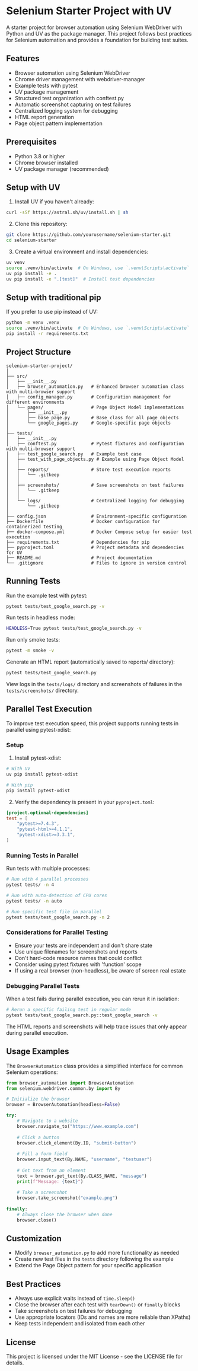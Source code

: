 # Selenium Starter Project with UV

A starter project for browser automation using Selenium WebDriver with Python and UV as the package manager. This project follows best practices for Selenium automation and provides a foundation for building test suites.

## Features

- Browser automation using Selenium WebDriver
- Chrome driver management with webdriver-manager
- Example tests with pytest
- UV package management
- Structured test organization with conftest.py
- Automatic screenshot capturing on test failures
- Centralized logging system for debugging
- HTML report generation
- Page object pattern implementation

## Prerequisites

- Python 3.8 or higher
- Chrome browser installed
- UV package manager (recommended)

## Setup with UV

1. Install UV if you haven't already:

```bash
curl -sSf https://astral.sh/uv/install.sh | sh
```

2. Clone this repository:

```bash
git clone https://github.com/yourusername/selenium-starter.git
cd selenium-starter
```

3. Create a virtual environment and install dependencies:

```bash
uv venv
source .venv/bin/activate  # On Windows, use `.venv\Scripts\activate`
uv pip install -e .
uv pip install -e ".[test]"  # Install test dependencies
```

## Setup with traditional pip

If you prefer to use pip instead of UV:

```bash
python -m venv .venv
source .venv/bin/activate  # On Windows, use `.venv\Scripts\activate`
pip install -r requirements.txt
```

## Project Structure

```
selenium-starter-project/
│
├── src/
│   ├── __init__.py
│   ├── browser_automation.py   # Enhanced browser automation class with multi-browser support
│   ├── config_manager.py       # Configuration management for different environments
│   └── pages/                  # Page Object Model implementations
│       ├── __init__.py
│       ├── base_page.py        # Base class for all page objects
│       └── google_pages.py     # Google-specific page objects
│
├── tests/
│   ├── __init__.py
│   ├── conftest.py             # Pytest fixtures and configuration with multi-browser support
│   ├── test_google_search.py   # Example test case
│   ├── test_with_page_objects.py # Example using Page Object Model
│   │
│   ├── reports/                # Store test execution reports
│   │   └── .gitkeep
│   │
│   ├── screenshots/            # Save screenshots on test failures
│   │   └── .gitkeep
│   │
│   └── logs/                   # Centralized logging for debugging
│       └── .gitkeep
│
├── config.json                 # Environment-specific configuration
├── Dockerfile                  # Docker configuration for containerized testing
├── docker-compose.yml          # Docker Compose setup for easier test execution
├── requirements.txt            # Dependencies for pip
├── pyproject.toml              # Project metadata and dependencies for UV
├── README.md                   # Project documentation
└── .gitignore                  # Files to ignore in version control
```

## Running Tests

Run the example test with pytest:

```bash
pytest tests/test_google_search.py -v
```

Run tests in headless mode:

```bash
HEADLESS=True pytest tests/test_google_search.py -v
```

Run only smoke tests:

```bash
pytest -m smoke -v
```

Generate an HTML report (automatically saved to reports/ directory):

```bash
pytest tests/test_google_search.py
```

View logs in the `tests/logs/` directory and screenshots of failures in the `tests/screenshots/` directory.

## Parallel Test Execution

To improve test execution speed, this project supports running tests in parallel using pytest-xdist:

### Setup

1. Install pytest-xdist:

```bash
# With UV
uv pip install pytest-xdist

# With pip
pip install pytest-xdist
```

2. Verify the dependency is present in your `pyproject.toml`:

```toml
[project.optional-dependencies]
test = [
    "pytest>=7.4.3",
    "pytest-html>=4.1.1",
    "pytest-xdist>=3.3.1",
]
```

### Running Tests in Parallel

Run tests with multiple processes:

```bash
# Run with 4 parallel processes
pytest tests/ -n 4

# Run with auto-detection of CPU cores
pytest tests/ -n auto

# Run specific test file in parallel
pytest tests/test_google_search.py -n 2
```

### Considerations for Parallel Testing

- Ensure your tests are independent and don't share state
- Use unique filenames for screenshots and reports
- Don't hard-code resource names that could conflict
- Consider using pytest fixtures with 'function' scope
- If using a real browser (non-headless), be aware of screen real estate

### Debugging Parallel Tests

When a test fails during parallel execution, you can rerun it in isolation:

```bash
# Rerun a specific failing test in regular mode
pytest tests/test_google_search.py::test_google_search -v
```

The HTML reports and screenshots will help trace issues that only appear during parallel execution.


## Usage Examples

The `BrowserAutomation` class provides a simplified interface for common Selenium operations:

```python
from browser_automation import BrowserAutomation
from selenium.webdriver.common.by import By

# Initialize the browser
browser = BrowserAutomation(headless=False)

try:
    # Navigate to a website
    browser.navigate_to("https://www.example.com")
    
    # Click a button
    browser.click_element(By.ID, "submit-button")
    
    # Fill a form field
    browser.input_text(By.NAME, "username", "testuser")
    
    # Get text from an element
    text = browser.get_text(By.CLASS_NAME, "message")
    print(f"Message: {text}")
    
    # Take a screenshot
    browser.take_screenshot("example.png")
    
finally:
    # Always close the browser when done
    browser.close()
```

## Customization

- Modify `browser_automation.py` to add more functionality as needed
- Create new test files in the `tests` directory following the example
- Extend the Page Object pattern for your specific application

## Best Practices

- Always use explicit waits instead of `time.sleep()`
- Close the browser after each test with `tearDown()` or `finally` blocks
- Take screenshots on test failures for debugging
- Use appropriate locators (IDs and names are more reliable than XPaths)
- Keep tests independent and isolated from each other

## License

This project is licensed under the MIT License - see the LICENSE file for details.